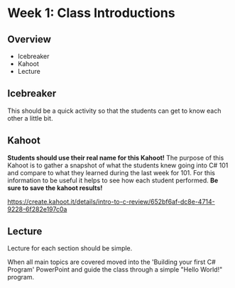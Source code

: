 # Week 1: Class Introductions

## Overview
- Icebreaker
- Kahoot
- Lecture

## Icebreaker
This should be a quick activity so that the students can get to know each other a little bit.

## Kahoot
**Students should use their real name for this Kahoot!** The purpose of this Kahoot is to gather a snapshot of what the students knew going into C# 101 and compare to what they learned during the last week for 101. For this information to be useful it helps to see how each student performed. **Be sure to save the kahoot results!**

https://create.kahoot.it/details/intro-to-c-review/652bf6af-dc8e-4714-9228-6f282e197c0a

## Lecture
Lecture for each section should be simple. 

When all main topics are covered moved into the 'Building your first C# Program' PowerPoint and guide the class through a simple "Hello World!" program.